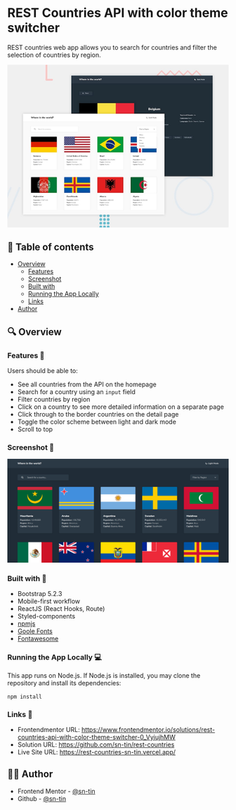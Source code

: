 # REST Countries API with color theme switcher
REST countries web app allows you to search for countries and filter the selection of countries by region.

![Design preview for the REST Countries API with color theme switcher coding challenge](./design/desktop-preview.jpg)

## 📖 Table of contents
  - [Overview](#overview)
    - [Features](#features)
    - [Screenshot](#screenshot)
    - [Built with](#built-with)
    - [Running the App Locally](#running-the-app-locally)
    - [Links](#links)
- [Author](#author)

## 🔍 Overview

### Features 📂

Users should be able to:

- See all countries from the API on the homepage
- Search for a country using an `input` field
- Filter countries by region
- Click on a country to see more detailed information on a separate page
- Click through to the border countries on the detail page
- Toggle the color scheme between light and dark mode
- Scroll to top

### Screenshot 📸

![Rest Coumtries](src/assets/rest-countries.png)

### Built with 🔨

- Bootstrap 5.2.3
- Mobile-first workflow
- ReactJS (React Hooks, Route)
- Styled-components
- [npmjs](https://www.npmjs.com/)
- [Goole Fonts](https://fonts.google.com/knowledge)
- [Fontawesome](https://fontawesome.com/)

### Running the App Locally 💻
This app runs on Node.js. If Node.js is installed, you may clone the repository and install its dependencies:
```
npm install
```

### Links 🔗

- Frontendmentor URL: https://www.frontendmentor.io/solutions/rest-countries-api-with-color-theme-switcher-0_VyiujhMW
- Solution URL: https://github.com/sn-tin/rest-countries
- Live Site URL: https://rest-countries-sn-tin.vercel.app/

## 👩‍💻 Author

- Frontend Mentor - [@sn-tin](https://www.frontendmentor.io/profile/sn-tin)
- Github - [@sn-tin](https://github.com/sn-tin/)